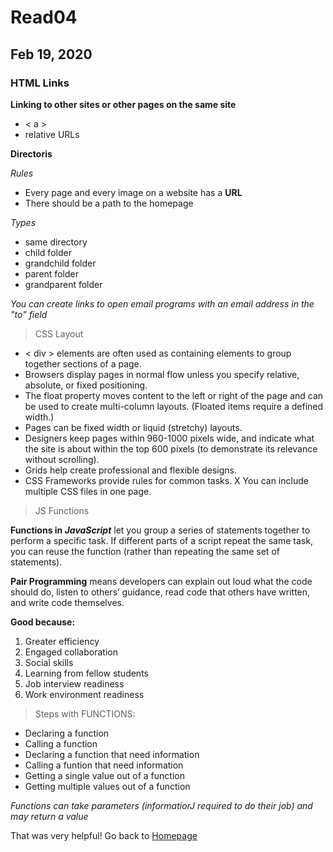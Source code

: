 # Read04 
## Feb 19, 2020

### HTML Links

**Linking to other sites or other pages on the same site**

* < a >
* relative URLs

**Directoris**

*Rules*
* Every page and every image on
a website has a **URL**
* There should be a path to the homepage

*Types*
* same directory
* child folder
* grandchild folder 
* parent folder
* grandparent folder

*You can create links to open email programs with an email address in the "to" field*


> CSS Layout

* < div > elements are often used as containing elements to group together sections of a page.
* Browsers display pages in normal flow unless you specify relative, absolute, or fixed positioning.
* The float property moves content to the left or right of the page and can be used to create multi-column layouts. (Floated items require a defined width.)
* Pages can be fixed width or liquid (stretchy) layouts.
* Designers keep pages within 960-1000 pixels wide, and indicate what the site is about within the top 600 pixels (to demonstrate its relevance without scrolling).
* Grids help create professional and flexible designs. 
* CSS Frameworks provide rules for common tasks. X You can include multiple CSS files in one page.

> JS Functions

**Functions in *JavaScript***  let you group a series of statements together to perform a specific task. If different parts of a script repeat the same task, you can reuse the function (rather than repeating the same set of statements).

**Pair Programming** means developers can explain out loud what the code should do, listen to others’ guidance, read code that others have written, and write code themselves.

**Good because:**
1. Greater efficiency
2. Engaged collaboration
4. Social skills
3. Learning from fellow students
5. Job interview readiness
6. Work environment readiness


> Steps with FUNCTIONS:

* Declaring a function
* Calling a function
* Declaring a function that need information 
* Calling a funtion that need information
* Getting a single value out of a function
* Getting multiple values out of a function


*Functions can take parameters (informatiorJ required to do their job) and may return a value*


That was very helpful! Go back to [Homepage](README.md)
